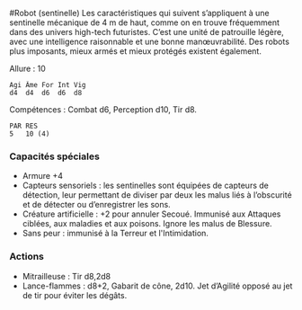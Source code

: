 
#Robot (sentinelle)
Les caractéristiques qui suivent s’appliquent à une sentinelle mécanique de 4 m de haut, comme on en trouve fréquemment dans des univers high-tech futuristes. C’est une unité de patrouille légère, avec une intelligence raisonnable et une bonne manœuvrabilité. Des robots plus imposants, mieux armés et mieux protégés existent également.

Allure : 10

	Agi	Âme	For	Int	Vig
	d4	d4	d6	d6	d8

Compétences : Combat d6, Perception d10, Tir d8.

	PAR	RES
	5	10 (4)

### Capacités spéciales
- Armure +4
- Capteurs sensoriels : les sentinelles sont équipées de capteurs de détection, leur permettant de diviser par deux les malus liés à l’obscurité et de détecter ou d’enregistrer les sons.
- Créature artificielle : +2 pour annuler Secoué. Immunisé aux Attaques ciblées, aux maladies et aux poisons. Ignore les malus de Blessure.
- Sans peur : immunisé à la Terreur et l'Intimidation.

### Actions
- Mitrailleuse : Tir d8,2d8
- Lance-flammes	: d8+2, Gabarit de cône, 2d10. Jet d’Agilité opposé au jet de tir pour éviter les dégâts.
